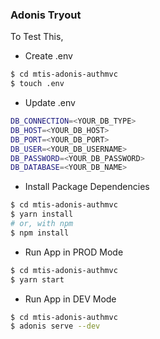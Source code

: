 ### Adonis Tryout

To Test This, 

- Create .env
```sh
$ cd mtis-adonis-authmvc
$ touch .env
```

- Update .env
```sh
DB_CONNECTION=<YOUR_DB_TYPE>
DB_HOST=<YOUR_DB_HOST>
DB_PORT=<YOUR_DB_PORT>
DB_USER=<YOUR_DB_USERNAME>
DB_PASSWORD=<YOUR_DB_PASSWORD>
DB_DATABASE=<YOUR_DB_NAME>
```

- Install Package Dependencies
```sh
$ cd mtis-adonis-authmvc
$ yarn install
# or, with npm
$ npm install
```

- Run App in PROD Mode
```sh
$ cd mtis-adonis-authmvc
$ yarn start
```

- Run App in DEV Mode
```sh
$ cd mtis-adonis-authmvc
$ adonis serve --dev
```
